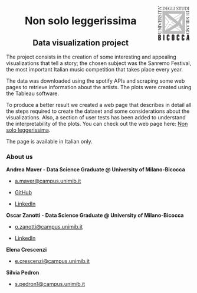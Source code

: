 <p  float="left">

  

[//]: <img src="https://github.com/andreamaver/DataVisualization/blob/main/images/DSLogo.png" width = "500"/>

<img  src="https://github.com/andreamaver/DataVisualization/blob/main/images/BicoccaLogo.png"  width = "100"  align="right"/>

</p>

<h1  align="center">Non solo leggerissima</h1>

<h2  align="center">Data visualization project</h2>

  


The project consists in the creation of some interesting and appealing visualizations that tell a story; the chosen subject was the Sanremo Festival, the most important Italian music competition that takes place every year.

The data was downloaded using the spotify APIs and scraping some web pages to retrieve information about the artists. The plots were created using the Tableau software.

To produce a better result we created a web page that describes in detail all the steps required to create the dataset and some considerations about the visualizations. Also, a section of user tests has been added to understand the interpretability of the plots. You can check out the web page here: [Non solo leggerissima](https://andreamaver.github.io/DataVisualization/).

The page is available in Italian only.  

### About us

  

**Andrea Maver - Data Science Graduate @ University of Milano-Bicocca**

* a.maver@campus.unimib.it

* [GitHub](https://github.com/andreamaver)

* [LinkedIn](https://www.linkedin.com/in/andrea-maver-b19047259/)


**Oscar Zanotti - Data Science Graduate @ University of Milano-Bicocca**

* o.zanotti@campus.unimib.it

* [LinkedIn](https://www.linkedin.com/in/oscar-zanotti/)

**Elena Crescenzi**

* e.crescenzi@campus.unimib.it

**Silvia Pedron**

* s.pedron1@campus.unimib.it